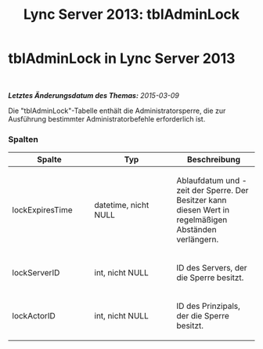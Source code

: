 ﻿---
title: 'Lync Server 2013: tblAdminLock'
TOCTitle: tblAdminLock
ms:assetid: 785a43c0-6892-474c-821c-fa9cdbeb99d8
ms:mtpsurl: https://technet.microsoft.com/de-de/library/Gg558665(v=OCS.15)
ms:contentKeyID: 49294465
ms.date: 05/19/2016
mtps_version: v=OCS.15
ms.translationtype: HT
---

# tblAdminLock in Lync Server 2013

 

_**Letztes Änderungsdatum des Themas:** 2015-03-09_

Die "tblAdminLock"-Tabelle enthält die Administratorsperre, die zur Ausführung bestimmter Administratorbefehle erforderlich ist.

### Spalten

<table>
<colgroup>
<col style="width: 33%" />
<col style="width: 33%" />
<col style="width: 33%" />
</colgroup>
<thead>
<tr class="header">
<th>Spalte</th>
<th>Typ</th>
<th>Beschreibung</th>
</tr>
</thead>
<tbody>
<tr class="odd">
<td><p>lockExpiresTime</p></td>
<td><p>datetime, nicht NULL</p></td>
<td><p>Ablaufdatum und -zeit der Sperre. Der Besitzer kann diesen Wert in regelmäßigen Abständen verlängern.</p></td>
</tr>
<tr class="even">
<td><p>lockServerID</p></td>
<td><p>int, nicht NULL</p></td>
<td><p>ID des Servers, der die Sperre besitzt.</p></td>
</tr>
<tr class="odd">
<td><p>lockActorID</p></td>
<td><p>int, nicht NULL</p></td>
<td><p>ID des Prinzipals, der die Sperre besitzt.</p></td>
</tr>
</tbody>
</table>

